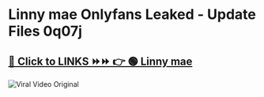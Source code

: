 
 # Linny mae Onlyfans Leaked - Update Files 0q07j

## <h2><a href="https://clipsfans.com/Linny_mae&ref=git">🔗 Click to LINKS ⏩⏩ 👉 🟢 Linny mae </a></h2>

<a href="https://clipsfans.com/Linny_mae&ref=git" rel="nofollow" data-target="animated-image.originalLink"><img src="https://i.ibb.co.com/xMMVF88/686577567.gif" alt="Viral Video Original" style="max-width: 100%; display: inline-block;" data-target="animated-image.originalImage"></a>

